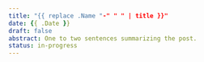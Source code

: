 ```yaml
---
title: "{{ replace .Name "-" " " | title }}"
date: {{ .Date }}
draft: false
abstract: One to two sentences summarizing the post.
status: in-progress
---
```


